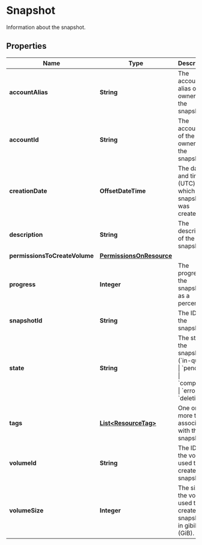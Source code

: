 

# Snapshot

Information about the snapshot.

## Properties

| Name | Type | Description | Notes |
|------------ | ------------- | ------------- | -------------|
|**accountAlias** | **String** | The account alias of the owner of the snapshot. |  [optional] |
|**accountId** | **String** | The account ID of the owner of the snapshot. |  [optional] |
|**creationDate** | **OffsetDateTime** | The date and time (UTC) at which the snapshot was created. |  [optional] |
|**description** | **String** | The description of the snapshot. |  [optional] |
|**permissionsToCreateVolume** | [**PermissionsOnResource**](PermissionsOnResource.md) |  |  [optional] |
|**progress** | **Integer** | The progress of the snapshot, as a percentage. |  [optional] |
|**snapshotId** | **String** | The ID of the snapshot. |  [optional] |
|**state** | **String** | The state of the snapshot (&#x60;in-queue&#x60; \\| &#x60;pending&#x60; \\| &#x60;completed&#x60; \\| &#x60;error&#x60; \\| &#x60;deleting&#x60;)). |  [optional] |
|**tags** | [**List&lt;ResourceTag&gt;**](ResourceTag.md) | One or more tags associated with the snapshot. |  [optional] |
|**volumeId** | **String** | The ID of the volume used to create the snapshot. |  [optional] |
|**volumeSize** | **Integer** | The size of the volume used to create the snapshot, in gibibytes (GiB). |  [optional] |



